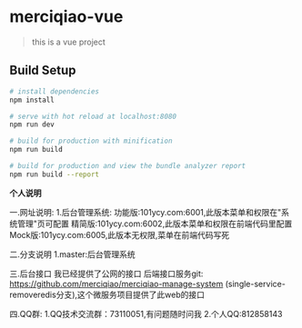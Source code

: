 # merciqiao-vue

> this is a vue project

## Build Setup

``` bash
# install dependencies
npm install

# serve with hot reload at localhost:8080
npm run dev

# build for production with minification
npm run build

# build for production and view the bundle analyzer report
npm run build --report
```

****个人说明****

一.网址说明:
1.后台管理系统:
功能版:101ycy.com:6001,此版本菜单和权限在"系统管理"页可配置 
精简版:101ycy.com:6002,此版本菜单和权限在前端代码里配置 
Mock版:101ycy.com:6005,此版本无权限,菜单在前端代码写死 

二.分支说明
1.master:后台管理系统

三.后台接口
我已经提供了公网的接口
后端接口服务git: https://github.com/merciqiao/merciqiao-manage-system 
(single-service-removeredis分支),这个微服务项目提供了此web的接口

四.QQ群:
1.QQ技术交流群：73110051,有问题随时问我
2.个人QQ:812858143

